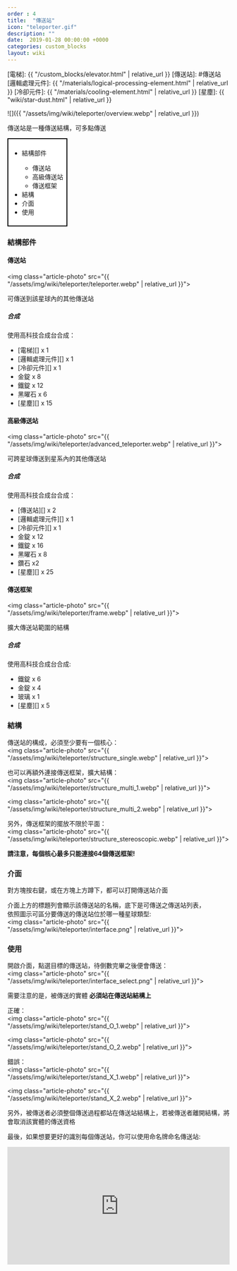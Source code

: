 ```yaml
---
order : 4
title:  "傳送站"
icon: "teleporter.gif"
description: ""
date:  2019-01-28 00:00:00 +0000
categories: custom_blocks
layout: wiki
---
```


[電梯]: {{ "/custom_blocks/elevator.html" | relative_url }}
[傳送站]: #傳送站
[邏輯處理元件]: {{ "/materials/logical-processing-element.html" | relative_url }}
[冷卻元件]: {{ "/materials/cooling-element.html" | relative_url }}
[星塵]: {{ "wiki/star-dust.html" | relative_url }}


![]({{ "/assets/img/wiki/teleporter/overview.webp" | relative_url }})

傳送站是一種傳送結構，可多點傳送

<div style="display:inline-block; padding:7px; padding:auto; color:black; background-color:white; border:2px black solid;">
<ul>
    <li><a herf="#結構部件">結構部件</a></li>
    <ul>
        <li><a herf="#傳送站">傳送站</a></li>
        <li><a herf="#高級傳送站">高級傳送站</a></li>
        <li><a herf="#傳送框架">傳送框架</a></li>
    </ul>
    <li><a herf="#結構">結構</a></li>
    <li><a herf="#介面">介面</a></li>
    <li><a herf="#使用">使用</a></li>
</ul>
</div>

### 結構部件

#### 傳送站

<img class="article-photo" src="{{ "/assets/img/wiki/teleporter/teleporter.webp" | relative_url }}">

可傳送到該星球內的其他傳送站

##### 合成

使用高科技合成台合成：

- [電梯][] x 1  
- [邏輯處理元件][] x 1  
- [冷卻元件][] x 1  
- 金錠 x 8  
- 鐵錠 x 12  
- 黑曜石 x 6  
- [星塵][] x 15  

#### 高級傳送站

<img class="article-photo" src="{{ "/assets/img/wiki/teleporter/advanced_teleporter.webp" | relative_url }}">

可跨星球傳送到星系內的其他傳送站

##### 合成

使用高科技合成台合成：

- [傳送站][] x 2  
- [邏輯處理元件][] x 1  
- [冷卻元件][] x 1  
- 金錠 x 12  
- 鐵錠 x 16  
- 黑曜石 x 8  
- 鑽石 x2  
- [星塵][] x 25  

#### 傳送框架

<img class="article-photo" src="{{ "/assets/img/wiki/teleporter/frame.webp" | relative_url }}">

擴大傳送站範圍的結構

##### 合成

使用高科技合成台合成: 

- 鐵錠 x 6  
- 金錠 x 4  
- 玻璃 x 1  
- [星塵][] x 5  

### 結構

傳送站的構成，必須至少要有一個核心：  
<img class="article-photo" src="{{ "/assets/img/wiki/teleporter/structure_single.webp" | relative_url }}">

也可以再額外連接傳送框架，擴大結構：  
<img class="article-photo" src="{{ "/assets/img/wiki/teleporter/structure_multi_1.webp" | relative_url }}">

<img class="article-photo" src="{{ "/assets/img/wiki/teleporter/structure_multi_2.webp" | relative_url }}">

另外，傳送框架的擺放不限於平面：  
<img class="article-photo" src="{{ "/assets/img/wiki/teleporter/structure_stereoscopic.webp" | relative_url }}">

__請注意，每個核心最多只能連接64個傳送框架!__

### 介面

對方塊按右鍵，或在方塊上方蹲下，都可以打開傳送站介面

介面上方的標題列會顯示該傳送站的名稱，底下是可傳送之傳送站列表，  
依照圖示可區分要傳送的傳送站位於哪一種星球類型:  
<img class="article-photo" src="{{ "/assets/img/wiki/teleporter/interface.png" | relative_url }}">

### 使用

開啟介面，點選目標的傳送站，待倒數完畢之後便會傳送：  
<img class="article-photo" src="{{ "/assets/img/wiki/teleporter/interface_select.png" | relative_url }}">

需要注意的是，被傳送的實體 __必須站在傳送站結構上__  

正確：  
<img class="article-photo" src="{{ "/assets/img/wiki/teleporter/stand_O_1.webp" | relative_url }}">

<img class="article-photo" src="{{ "/assets/img/wiki/teleporter/stand_O_2.webp" | relative_url }}">

錯誤：  
<img class="article-photo" src="{{ "/assets/img/wiki/teleporter/stand_X_1.webp" | relative_url }}">

<img class="article-photo" src="{{ "/assets/img/wiki/teleporter/stand_X_2.webp" | relative_url }}">

另外，被傳送者必須整個傳送過程都站在傳送站結構上，若被傳送者離開結構，將會取消該實體的傳送資格

最後，如果想要更好的識別每個傳送站，你可以使用命名牌命名傳送站:  
<div style="width:100%;height:0px;position:relative;padding-bottom:52.927%;"><iframe src="https://streamable.com/s/78e4k/jtyolf?autoplay=1&muted=1" frameborder="0" width="100%" height="100%" allowfullscreen style="width:100%;height:100%;position:absolute;left:0px;top:0px;overflow:hidden;"></iframe></div>

